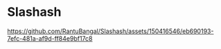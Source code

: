 # Slashash

https://github.com/RantuBangal/Slashash/assets/150416546/eb690193-7efc-481a-af9d-ff84e9bf17c8